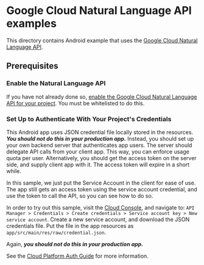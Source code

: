# Google Cloud Natural Language API examples

This directory contains Android example that uses the
[Google Cloud Natural Language API](https://cloud.google.com/natural-language/).

## Prerequisites

### Enable the Natural Language API

If you have not already done so, [enable the Google Cloud Natural Language API for your
project](https://console.developers.google.com/apis/api/language.googleapis.com/overview). You must be
whitelisted to do this.

### Set Up to Authenticate With Your Project's Credentials

This Android app uses JSON credential file locally stored in the resources. ***You should not do
this in your production app.*** Instead, you should set up your own backend server that
authenticates app users. The server should delegate API calls from your client app. This way, you
can enforce usage quota per user. Alternatively, you should get the access token on the server side,
and supply client app with it. The access token will expire in a short while.

In this sample, we just put the Service Account in the client for ease of use. The app still gets
an access token using the service account credential, and use the token to call the API, so you can
see how to do so.

In order to try out this sample, visit the [Cloud Console](https://console.cloud.google.com/), and
navigate to:
`API Manager > Credentials > Create credentials > Service account key > New service account`.
Create a new service account, and download the JSON credentials file. Put the file in the app
resources as `app/src/main/res/raw/credential.json`.

Again, ***you should not do this in your production app.***

See the [Cloud Platform Auth Guide](https://cloud.google.com/docs/authentication#developer_workflow)
for more information.
